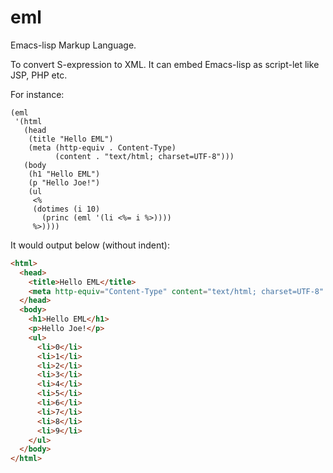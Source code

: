 eml
===

Emacs-lisp Markup Language.

To convert S-expression to XML.
It can embed Emacs-lisp as script-let like JSP, PHP etc.

For instance:
```Lisp
(eml
 '(html
   (head
    (title "Hello EML")
    (meta (http-equiv . Content-Type)
          (content . "text/html; charset=UTF-8")))
   (body
    (h1 "Hello EML")
    (p "Hello Joe!")
    (ul
     <%
     (dotimes (i 10)
       (princ (eml '(li <%= i %>))))
     %>))))
```
It would output below (without indent):
```HTML
<html>
  <head>
    <title>Hello EML</title>
    <meta http-equiv="Content-Type" content="text/html; charset=UTF-8" />
  </head>
  <body>
    <h1>Hello EML</h1>
    <p>Hello Joe!</p>
    <ul>
      <li>0</li>
      <li>1</li>
      <li>2</li>
      <li>3</li>
      <li>4</li>
      <li>5</li>
      <li>6</li>
      <li>7</li>
      <li>8</li>
      <li>9</li>
    </ul>
  </body>
</html>
```
